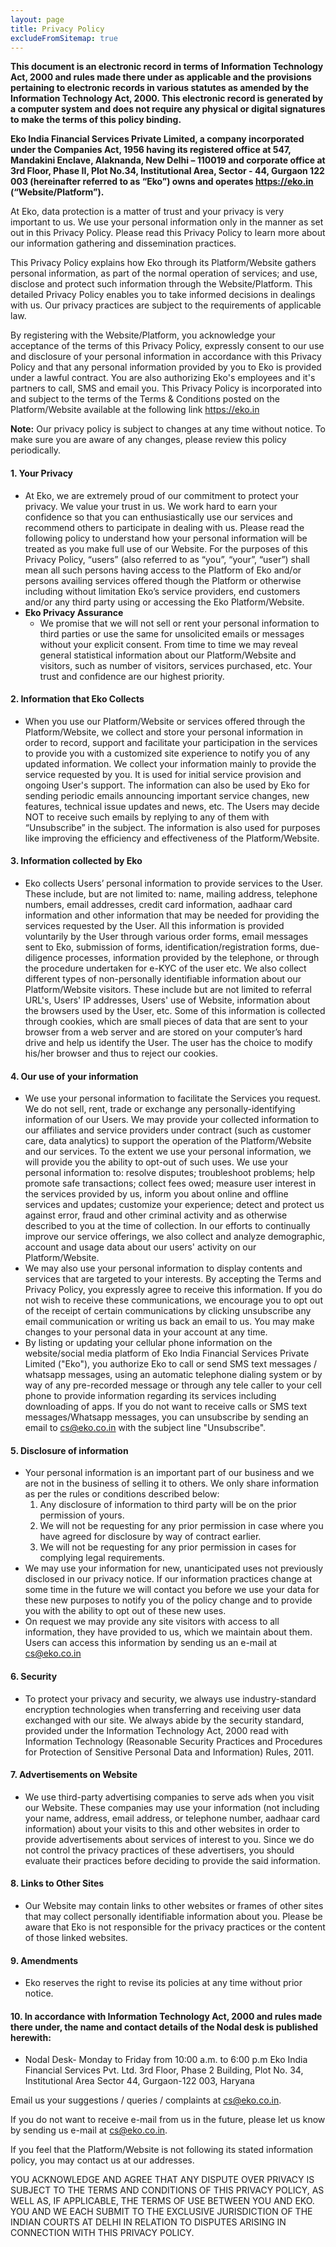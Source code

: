 ```yaml
---
layout: page
title: Privacy Policy
excludeFromSitemap: true
---
```


**This document is an electronic record in terms of Information Technology Act, 2000 and rules made there under as applicable and the provisions pertaining to electronic records in various statutes as amended by the Information Technology Act, 2000. This electronic record is generated by a computer system and does not require any physical or digital signatures to make the terms of this policy binding.**

**Eko India Financial Services Private Limited, a company incorporated under the Companies Act, 1956 having its registered office at 547, Mandakini Enclave, Alaknanda, New Delhi – 110019 and corporate office at 3rd Floor, Phase II, Plot No.34, Institutional Area, Sector - 44, Gurgaon 122 003 (hereinafter referred to as “Eko”) owns and operates https://eko.in (“Website/Platform”).**

At Eko, data protection is a matter of trust and your privacy is very important to us. We use your personal information only in the manner as set out in this Privacy Policy. Please read this Privacy Policy to learn more about our information gathering and dissemination practices.



This Privacy Policy explains how Eko through its Platform/Website gathers personal information, as part of the normal operation of services; and use, disclose and protect such information through the Website/Platform. This detailed Privacy Policy enables you to take informed decisions in dealings with us. Our privacy practices are subject to the requirements of applicable law.


By registering with the Website/Platform, you acknowledge your acceptance of the terms of this Privacy Policy, expressly consent to our use and disclosure of your personal information in accordance with this Privacy Policy and that any personal information provided by you to Eko is provided under a lawful contract. You are also authorizing Eko's employees and it's partners to call, SMS and email you. This Privacy Policy is incorporated into and subject to the terms of the Terms & Conditions posted on the Platform/Website available at the following link https://eko.in


**Note:** Our privacy policy is subject to changes at any time without notice. To make sure you are aware of any changes, please review this policy periodically.


#### 1. Your Privacy
* At Eko, we are extremely proud of our commitment to protect your privacy. We value your trust in us. We work hard to earn your confidence so that you can enthusiastically use our services and recommend others to participate in dealing with us. Please read the following policy to understand how your personal information will be treated as you make full use of our Website. For the purposes of this Privacy Policy, “users” (also referred to as “you”, “your”, “user”) shall mean all such persons having access to the Platform of Eko and/or persons availing services offered though the Platform or otherwise including without limitation Eko’s service providers, end customers and/or any third party using or accessing the Eko Platform/Website.
* **Eko Privacy Assurance**
  * We promise that we will not sell or rent your personal information to third parties or use the same for unsolicited emails or messages without your explicit consent. From time to time we may reveal general statistical information about our Platform/Website and visitors, such as number of visitors, services purchased, etc. Your trust and confidence are our highest priority.

#### 2. Information that Eko Collects
* When you use our Platform/Website or services offered through the Platform/Website, we collect and store your personal information in order to record, support and facilitate your participation in the services to provide you with a customized site experience to notify you of any updated information. We collect your information mainly to provide the service requested by you. It is used for initial service provision and ongoing User's support. The information can also be used by Eko for sending periodic emails announcing important service changes, new features, technical issue updates and news, etc. The Users may decide NOT to receive such emails by replying to any of them with “Unsubscribe” in the subject. The information is also used for purposes like improving the efficiency and effectiveness of the Platform/Website.

#### 3. Information collected by Eko
* Eko collects Users’ personal information to provide services to the User. These include, but are not limited to: name, mailing address, telephone numbers, email addresses, credit card information, aadhaar card information and other information that may be needed for providing the services requested by the User. All this information is provided voluntarily by the User through various order forms, email messages sent to Eko, submission of forms, identification/registration forms, due-diligence processes, information provided by the telephone, or through the procedure undertaken for e-KYC of the user etc. We also collect different types of non-personally identifiable information about our Platform/Website visitors. These include but are not limited to referral URL's, Users' IP addresses, Users' use of Website, information about the browsers used by the User, etc. Some of this information is collected through cookies, which are small pieces of data that are sent to your browser from a web server and are stored on your computer’s hard drive and help us identify the User. The user has the choice to modify his/her browser and thus to reject our cookies.

#### 4. Our use of your information
* We use your personal information to facilitate the Services you request. We do not sell, rent, trade or exchange any personally-identifying information of our Users. We may provide your collected information to our affiliates and service providers under contract (such as customer care, data analytics) to support the operation of the Platform/Website and our services. To the extent we use your personal information, we will provide you the ability to opt-out of such uses. We use your personal information to: resolve disputes; troubleshoot problems; help promote safe transactions; collect fees owed; measure user interest in the services provided by us, inform you about online and offline services and updates; customize your experience; detect and protect us against error, fraud and other criminal activity and as otherwise described to you at the time of collection. In our efforts to continually improve our service offerings, we also collect and analyze demographic, account and usage data about our users' activity on our Platform/Website.
 * We may also use your personal information to display contents and services that are targeted to your interests. By accepting the Terms and Privacy Policy, you expressly agree to receive this information. If you do not wish to receive these communications, we encourage you to opt out of the receipt of certain communications by clicking unsubscribe any email communication or writing us back an email to us. You may make changes to your personal data in your account at any time.
 * By listing or updating your cellular phone information on the website/social media platform of Eko India Financial Services Private Limited ("Eko"), you authorize Eko to call or send SMS text messages / whatsapp messages, using an automatic telephone dialing system or by way of any pre-recorded message or through any tele caller to your cell phone to provide information regarding its services including downloading of apps.
 If you do not want to receive calls or SMS text messages/Whatsapp messages, you can unsubscribe by sending an email to cs@eko.co.in with the subject line "Unsubscribe".

#### 5. Disclosure of information
* Your personal information is an important part of our business and we are not in the business of selling it to others. We only share information as per the rules or conditions described below:
  1.  Any disclosure of information to third party will be on the prior permission of yours.
  1.  We will not be requesting for any prior permission in case where you have agreed for disclosure by way of contract earlier.
  1. We will not be requesting for any prior permission in cases for complying legal requirements.
* We may use your information for new, unanticipated uses not previously disclosed in our privacy notice. If our information practices change at some time in the future we will contact you before we use your data for these new purposes to notify you of the policy change and to provide you with the ability to opt out of these new uses.
 * On request we may provide any site visitors with access to all information, they have provided to us, which we maintain about them. Users can access this information by sending us an e-mail at cs@eko.co.in

#### 6. Security
* To protect your privacy and security, we always use industry-standard encryption technologies when transferring and receiving user data exchanged with our site. We always abide by the security standard, provided under the Information Technology Act, 2000 read with Information Technology (Reasonable Security Practices and Procedures for Protection of Sensitive Personal Data and Information) Rules, 2011.

#### 7. Advertisements on Website
* We use third-party advertising companies to serve ads when you visit our Website. These companies may use your information (not including your name, address, email address, or telephone number, aadhaar card information) about your visits to this and other websites in order to provide advertisements about services of interest to you. Since we do not control the privacy practices of these advertisers, you should evaluate their practices before deciding to provide the said information.

#### 8. Links to Other Sites
* Our Website may contain links to other websites or frames of other sites that may collect personally identifiable information about you. Please be aware that Eko is not responsible for the privacy practices or the content of those linked websites.

#### 9. Amendments
* Eko reserves the right to revise its policies at any time without prior notice.

#### 10. In accordance with Information Technology Act, 2000 and rules made there under, the name and contact details of the Nodal desk is published herewith:
* Nodal Desk- Monday to Friday from 10:00 a.m. to 6:00 p.m Eko India Financial Services Pvt. Ltd. 3rd Floor, Phase 2 Building, Plot No. 34, Institutional Area Sector 44, Gurgaon-122 003, Haryana


Email us your suggestions / queries / complaints at cs@eko.co.in.

If you do not want to receive e-mail from us in the future, please let us know by sending us e-mail at cs@eko.co.in.

If you feel that the Platform/Website is not following its stated information policy, you may contact us at our addresses.


YOU ACKNOWLEDGE AND AGREE THAT ANY DISPUTE OVER PRIVACY IS SUBJECT TO THE TERMS AND CONDITIONS OF THIS PRIVACY POLICY, AS WELL AS, IF APPLICABLE, THE TERMS OF USE BETWEEN YOU AND EKO. YOU AND WE EACH SUBMIT TO THE EXCLUSIVE JURISDICTION OF THE INDIAN COURTS AT DELHI IN RELATION TO DISPUTES ARISING IN CONNECTION WITH THIS PRIVACY POLICY.
